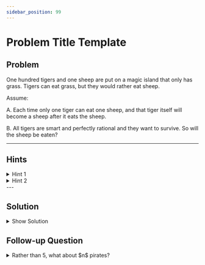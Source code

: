 ```yaml
---
sidebar_position: 99
---
```


# Problem Title Template

## Problem

<p style={{ fontSize: "1.2rem", fontStyle: "italic" }}>
One hundred tigers and one sheep are put on a magic island that only has grass. Tigers can eat grass, but they would rather eat sheep. 

Assume: 

A. Each time only one tiger can eat one sheep, and that tiger itself will become a sheep after it eats the sheep. 

B. All tigers are smart and perfectly rational and they want to survive. So will the sheep be eaten?
</p>

---

## Hints

<details>
  <summary>Hint 1</summary>

  Think about smaller cases like for 1,2, and 3 tigers.
</details>

<details>
  <summary>Hint 2</summary>

The key is to notice the even and odd number of tigers case
</details>
---

## Solution

<details>
  <summary className="show-sol">Show Solution</summary>
  
Insert here

---
More explanation

---

Therefore the final division for $$n=5$$ is:  
$$
P_5: 98, \quad P_4: 0, \quad P_3: 1, \quad P_2: 0, \quad P_1: 1
$$
</details>

## Follow-up Question

<details class="followup">
  <summary>Rather than 5, what about $n$ pirates?</summary>

  follow
</details>
